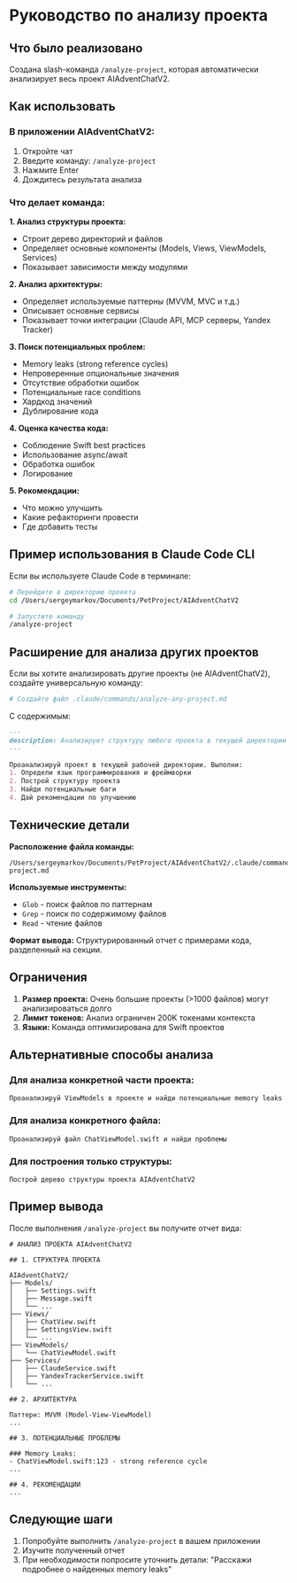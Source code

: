 # Руководство по анализу проекта

## Что было реализовано

Создана slash-команда `/analyze-project`, которая автоматически анализирует весь проект AIAdventChatV2.

## Как использовать

### В приложении AIAdventChatV2:

1. Откройте чат
2. Введите команду: `/analyze-project`
3. Нажмите Enter
4. Дождитесь результата анализа

### Что делает команда:

**1. Анализ структуры проекта:**
- Строит дерево директорий и файлов
- Определяет основные компоненты (Models, Views, ViewModels, Services)
- Показывает зависимости между модулями

**2. Анализ архитектуры:**
- Определяет используемые паттерны (MVVM, MVC и т.д.)
- Описывает основные сервисы
- Показывает точки интеграции (Claude API, MCP серверы, Yandex Tracker)

**3. Поиск потенциальных проблем:**
- Memory leaks (strong reference cycles)
- Непроверенные опциональные значения
- Отсутствие обработки ошибок
- Потенциальные race conditions
- Хардкод значений
- Дублирование кода

**4. Оценка качества кода:**
- Соблюдение Swift best practices
- Использование async/await
- Обработка ошибок
- Логирование

**5. Рекомендации:**
- Что можно улучшить
- Какие рефакторинги провести
- Где добавить тесты

## Пример использования в Claude Code CLI

Если вы используете Claude Code в терминале:

```bash
# Перейдите в директорию проекта
cd /Users/sergeymarkov/Documents/PetProject/AIAdventChatV2

# Запустите команду
/analyze-project
```

## Расширение для анализа других проектов

Если вы хотите анализировать другие проекты (не AIAdventChatV2), создайте универсальную команду:

```bash
# Создайте файл .claude/commands/analyze-any-project.md
```

С содержимым:
```markdown
---
description: Анализирует структуру любого проекта в текущей директории
---

Проанализируй проект в текущей рабочей директории. Выполни:
1. Определи язык программирования и фреймворки
2. Построй структуру проекта
3. Найди потенциальные баги
4. Дай рекомендации по улучшению
```

## Технические детали

**Расположение файла команды:**
```
/Users/sergeymarkov/Documents/PetProject/AIAdventChatV2/.claude/commands/analyze-project.md
```

**Используемые инструменты:**
- `Glob` - поиск файлов по паттернам
- `Grep` - поиск по содержимому файлов
- `Read` - чтение файлов

**Формат вывода:**
Структурированный отчет с примерами кода, разделенный на секции.

## Ограничения

1. **Размер проекта:** Очень большие проекты (>1000 файлов) могут анализироваться долго
2. **Лимит токенов:** Анализ ограничен 200K токенами контекста
3. **Языки:** Команда оптимизирована для Swift проектов

## Альтернативные способы анализа

### Для анализа конкретной части проекта:

```
Проанализируй ViewModels в проекте и найди потенциальные memory leaks
```

### Для анализа конкретного файла:

```
Проанализируй файл ChatViewModel.swift и найди проблемы
```

### Для построения только структуры:

```
Построй дерево структуры проекта AIAdventChatV2
```

## Пример вывода

После выполнения `/analyze-project` вы получите отчет вида:

```
# АНАЛИЗ ПРОЕКТА AIAdventChatV2

## 1. СТРУКТУРА ПРОЕКТА

AIAdventChatV2/
├── Models/
│   ├── Settings.swift
│   ├── Message.swift
│   └── ...
├── Views/
│   ├── ChatView.swift
│   ├── SettingsView.swift
│   └── ...
├── ViewModels/
│   └── ChatViewModel.swift
├── Services/
│   ├── ClaudeService.swift
│   ├── YandexTrackerService.swift
│   └── ...

## 2. АРХИТЕКТУРА

Паттерн: MVVM (Model-View-ViewModel)
...

## 3. ПОТЕНЦИАЛЬНЫЕ ПРОБЛЕМЫ

### Memory Leaks:
- ChatViewModel.swift:123 - strong reference cycle
...

## 4. РЕКОМЕНДАЦИИ
...
```

## Следующие шаги

1. Попробуйте выполнить `/analyze-project` в вашем приложении
2. Изучите полученный отчет
3. При необходимости попросите уточнить детали: "Расскажи подробнее о найденных memory leaks"
